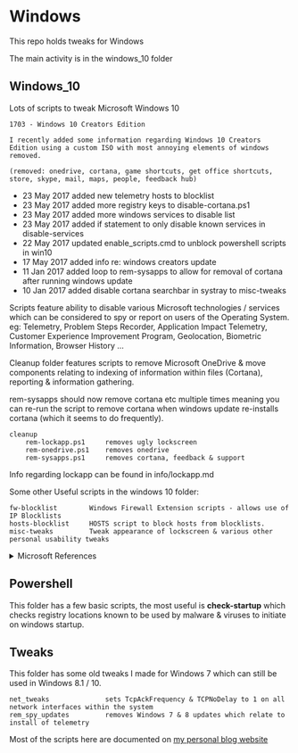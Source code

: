 # Windows

This repo holds tweaks for Windows

The main activity is in the windows_10 folder

## Windows_10

Lots of scripts to tweak Microsoft Windows 10

    1703 - Windows 10 Creators Edition

    I recently added some information regarding Windows 10 Creators Edition using a custom ISO with most annoying elements of windows removed.

    (removed: onedrive, cortana, game shortcuts, get office shortcuts, store, skype, mail, maps, people, feedback hub)

- 23 May 2017 added new telemetry hosts to blocklist
- 23 May 2017 added more registry keys to disable-cortana.ps1
- 23 May 2017 added more windows services to disable list
- 23 May 2017 added if statement to only disable known services in disable-services
- 22 May 2017 updated enable_scripts.cmd to unblock powershell scripts in win10
- 17 May 2017 added info re: windows creators update
- 11 Jan 2017 added loop to rem-sysapps to allow for removal of cortana after running windows update
- 10 Jan 2017 added disable cortana searchbar in systray to misc-tweaks

Scripts feature ability to disable various Microsoft technologies / services which can be considered to spy or report on users of the Operating System. eg: Telemetry, Problem Steps Recorder, Application Impact Telemetry, Customer Experience Improvement Program, Geolocation, Biometric Information, Browser History ...

Cleanup folder features scripts to remove Microsoft OneDrive & move components relating to indexing of information within files (Cortana), reporting & information gathering.

rem-sysapps should now remove cortana etc multiple times meaning you can re-run the script to remove cortana when windows update re-installs cortana (which it seems to do frequently).


```
cleanup
    rem-lockapp.ps1     removes ugly lockscreen
    rem-onedrive.ps1    removes onedrive
    rem-sysapps.ps1     removes cortana, feedback & support
```

Info regarding lockapp can be found in info/lockapp.md

Some other Useful scripts in the windows 10 folder:

```
fw-blocklist        Windows Firewall Extension scripts - allows use of IP Blocklists
hosts-blocklist     HOSTS script to block hosts from blocklists.
misc-tweaks         Tweak appearance of lockscreen & various other personal usability tweaks
```

<details><summary>Microsoft References</summary>
<a href="https://technet.microsoft.com/en-us/itpro/windows/manage/configure-windows-telemetry-in-your-organization">Configure Windows telemetry in your organization</a>

<a href="https://technet.microsoft.com/en-us/itpro/windows/manage/manage-connections-from-windows-operating-system-components-to-microsoft-services#bkmk-priv-feedback">Manage connections from Windows operating system components to Microsoft services</a></details>

## Powershell

This folder has a few basic scripts, the most useful is **check-startup** which checks registry locations known to be used by malware & viruses to initiate on windows startup.

## Tweaks

This folder has some old tweaks I made for Windows 7 which can still be used in Windows 8.1 / 10.

```
net_tweaks              sets TcpAckFrequency & TCPNoDelay to 1 on all network interfaces within the system
rem_spy_updates         removes Windows 7 & 8 updates which relate to install of telemetry
```

Most of the scripts here are documented on [my personal blog website](https://equk.co.uk/)
